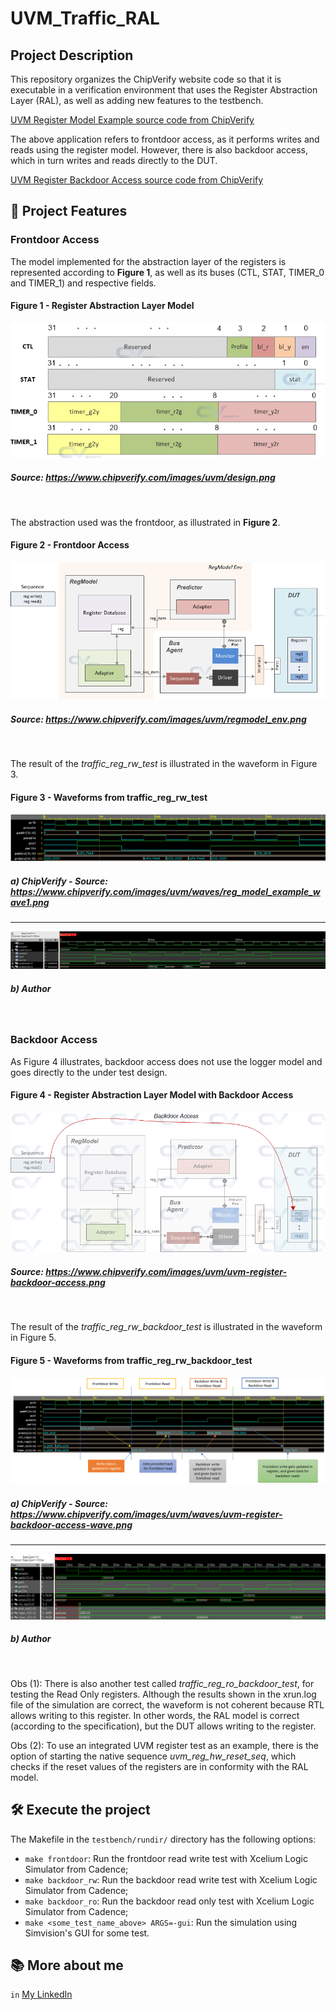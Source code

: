 # UVM_Traffic_RAL

## Project Description

This repository organizes the ChipVerify website code so that it is executable in a verification environment that uses the Register Abstraction Layer (RAL), as well as adding new features to the testbench.

[UVM Register Model Example source code from ChipVerify](https://www.chipverify.com/uvm/uvm-register-model-example)

The above application refers to frontdoor access, as it performs writes and reads using the register model. However, there is also backdoor access, which in turn writes and reads directly to the DUT.

[UVM Register Backdoor Access source code from ChipVerify](https://www.chipverify.com/uvm/uvm-register-backdoor-access)

## 🔨 Project Features

### Frontdoor Access
The model implemented for the abstraction layer of the registers is represented according to <b>Figure 1</b>, as well as its buses (CTL, STAT, TIMER_0 and TIMER_1) and respective fields.

#### Figure 1 - Register Abstraction Layer Model
![](docs/design.png)
##### Source: <https://www.chipverify.com/images/uvm/design.png>
<br />

The abstraction used was the frontdoor, as illustrated in <b>Figure 2</b>.
#### Figure 2 - Frontdoor Access
![](docs/regmodel_env.png)
##### Source: <https://www.chipverify.com/images/uvm/regmodel_env.png>
<br />

The result of the *traffic_reg_rw_test* is illustrated in the waveform in Figure 3.

#### Figure 3 - Waveforms from traffic_reg_rw_test
![](docs/waveforms_chipverify_rw.png)
##### a) ChipVerify - Source: <https://www.chipverify.com/images/uvm/waves/reg_model_example_wave1.png>
<hr>

![](docs/waveforms_rw.png)
##### b) Author
<br />

### Backdoor Access
As Figure 4 illustrates, backdoor access does not use the logger model and goes directly to the under test design.

#### Figure 4 - Register Abstraction Layer Model with Backdoor Access
![](docs/backdoor_access.png)
##### Source: <https://www.chipverify.com/images/uvm/uvm-register-backdoor-access.png>
<br />

The result of the *traffic_reg_rw_backdoor_test* is illustrated in the waveform in Figure 5.

#### Figure 5 - Waveforms from traffic_reg_rw_backdoor_test
![](docs/waveforms_chipverify_backdoor_rw.png)
##### a) ChipVerify - Source: <https://www.chipverify.com/images/uvm/waves/uvm-register-backdoor-access-wave.png>
<hr>

![](docs/waveforms_backdoor_rw.png)
##### b) Author
<br />

Obs (1): There is also another test called *traffic_reg_ro_backdoor_test*, for testing the Read Only registers. Although the results shown in the xrun.log file of the simulation are correct, the waveform is not coherent because RTL allows writing to this register. In other words, the RAL model is correct (according to the specification), but the DUT allows writing to the register.

Obs (2): To use an integrated UVM register test as an example, there is the option of starting the native sequence *uvm_reg_hw_reset_seq*, which checks if the reset values of the registers are in conformity with the RAL model.
<br />

## 🛠️ Execute the project

The Makefile in the `testbench/rundir/` directory has the following options:
- `make frontdoor`: Run the frontdoor read write test with Xcelium Logic Simulator from Cadence;
- `make backdoor_rw`: Run the backdoor read write test with Xcelium Logic Simulator from Cadence;
- `make backdoor_ro`: Run the backdoor read only test with Xcelium Logic Simulator from Cadence;
- `make <some_test_name_above> ARGS=-gui`: Run the simulation using Simvision's GUI for some test.

## 📚 More about me

`in` [My LinkedIn](https://www.linkedin.com/in/marley-lobao-de-sousa/)
